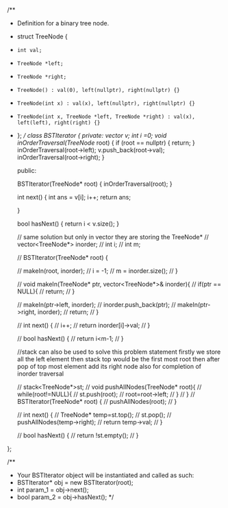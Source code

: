 /**
 * Definition for a binary tree node.
 * struct TreeNode {
 *     int val;
 *     TreeNode *left;
 *     TreeNode *right;
 *     TreeNode() : val(0), left(nullptr), right(nullptr) {}
 *     TreeNode(int x) : val(x), left(nullptr), right(nullptr) {}
 *     TreeNode(int x, TreeNode *left, TreeNode *right) : val(x), left(left), right(right) {}
 * };
 */
class BSTIterator {
    private:
    vector<int> v;
    int i =0;
    void inOrderTraversal(TreeNode* root) {
        if (root == nullptr) {
            return;
        }
        inOrderTraversal(root->left);
        v.push_back(root->val);
        inOrderTraversal(root->right);
    }

    public:


    BSTIterator(TreeNode* root) {
        inOrderTraversal(root); 
    }
    
    int next() {
            int ans = v[i];
            i++;
            return ans;
    
    }
    
    bool hasNext() {
        return i < v.size();
    }

    
    // same solution but only in vector they are storing the TreeNode*
    // vector<TreeNode*> inorder;
    // int i;
    // int m;

    // BSTIterator(TreeNode* root) {
        
    //     makeIn(root, inorder);
    //     i = -1;
    //     m = inorder.size();
    // }
    
    // void makeIn(TreeNode* ptr, vector<TreeNode*>& inorder){
    //     if(ptr == NULL){
    //         return;
    //     }
        
    //     makeIn(ptr->left, inorder);
    //     inorder.push_back(ptr);
    //     makeIn(ptr->right, inorder);
    //     return;
    // }

    // int next() {
    //     i++;
    //     return inorder[i]->val;
    // }
    
    // bool hasNext() {
    //     return i<m-1;
    // }

    //stack can also be used to solve this problem statement firstly we store all the left element then stack top would be the first most root then after pop of top most element add its right node also for completion of inorder traversal

    
    // stack<TreeNode*>st;
    // void pushAllNodes(TreeNode* root){
    //     while(root!=NULL){
    //         st.push(root);
    //         root=root->left;
    //     }
    // }
    // BSTIterator(TreeNode* root) {
    //     pushAllNodes(root);
    // }
    
    // int next() {
    //     TreeNode* temp=st.top();
    //     st.pop();
    //     pushAllNodes(temp->right);
    //     return temp->val;
    // }
    
    // bool hasNext() {
    //     return !st.empty();
    // }

    
};

/**
 * Your BSTIterator object will be instantiated and called as such:
 * BSTIterator* obj = new BSTIterator(root);
 * int param_1 = obj->next();
 * bool param_2 = obj->hasNext();
 */
